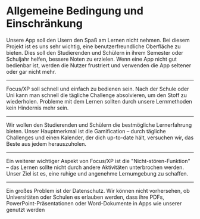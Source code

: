 # Allgemeine Bedingung und Einschränkung

Unsere App soll den Usern den Spaß am Lernen nicht nehmen. Bei diesem Projekt ist es uns sehr wichtig, eine benutzerfreundliche Oberfläche zu bieten. Dies soll den Studierenden und Schülern in ihrem Semester oder Schuljahr helfen, bessere Noten zu erzielen. Wenn eine App nicht gut bedienbar ist, werden die Nutzer frustriert und verwenden die App seltener oder gar nicht mehr.

---
Focus/XP soll schnell und einfach zu bedienen sein. Nach der Schule oder Uni kann man schnell die tägliche Challenge absolvieren, um den Stoff zu wiederholen. Probleme mit dem Lernen sollten durch unsere Lernmethoden kein Hindernis mehr sein.

---
Wir wollen den Studierenden und Schülern die bestmögliche Lernerfahrung bieten. Unser Hauptmerkmal ist die Gamification – durch tägliche Challenges und einen Kalender, der dich up-to-date hält, versuchen wir, das Beste aus jedem herauszuholen.

---
Ein weiterer wichtiger Aspekt von Focus/XP ist die "Nicht-stören-Funktion" – das Lernen sollte nicht durch andere Aktivitäten unterbrochen werden. Unser Ziel ist es, eine ruhige und angenehme Lernumgebung zu schaffen.

---
Ein großes Problem ist der Datenschutz. Wir können nicht vorhersehen, ob Universitäten oder Schulen es erlauben werden, dass ihre PDFs, PowerPoint-Präsentationen oder Word-Dokumente in Apps wie unserer genutzt werden